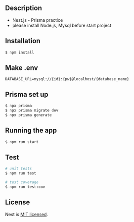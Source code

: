 ## Description

- Nest.js - Prisma practice
- please install Node.js, Mysql before start project

## Installation

```bash
$ npm install
```

## Make .env

```Text
DATABASE_URL=mysql://{id}:{pw}@localhost/{database_name}
```

## Prisma set up

```bash
$ npx prisma
$ npx prisma migrate dev
$ npx prisma generate
```

## Running the app

```bash
$ npm run start
```

## Test

```bash
# unit tests
$ npm run test

# test coverage
$ npm run test:cov
```

## License

Nest is [MIT licensed](LICENSE).
